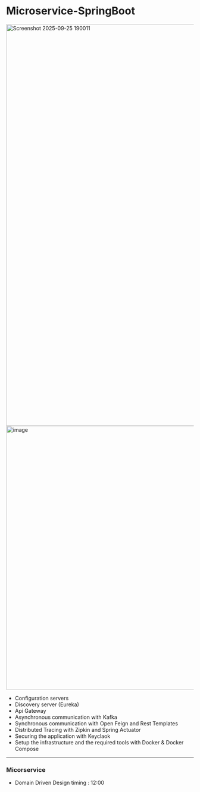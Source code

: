 # Microservice-SpringBoot

<img width="1919" height="1079" alt="Screenshot 2025-09-25 190011" src="https://github.com/user-attachments/assets/4c6f18de-7625-4d57-b60b-e12d3b8b6f7f" />

<br>

<img width="1257" height="709" alt="image" src="https://github.com/user-attachments/assets/a1bc1634-b321-4a22-9043-ac4934e41af5" />

- Configuration servers
- Discovery server (Eureka)
- Api Gateway
- Asynchronous communication with Kafka
- Synchronous communication with Open Feign and Rest Templates
- Distributed Tracing with Zipkin and Spring Actuator
- Securing the application with Keyclaok
- Setup the infrastructure and the required tools with Docker & Docker Compose

***
### Micorservice 
- Domain Driven Design
timing : 12:00 
  
